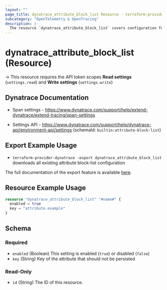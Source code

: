 ```yaml
---
layout: ""
page_title: dynatrace_attribute_block_list Resource - terraform-provider-dynatrace"
subcategory: "OpenTelemetry & OpenTracing"
description: |-
  The resource `dynatrace_attribute_block_list` covers configuration for OpenTracing and OpenTelemetry attribute block-list
---
```


# dynatrace_attribute_block_list (Resource)

-> This resource requires the API token scopes **Read settings** (`settings.read`) and **Write settings** (`settings.write`)

## Dynatrace Documentation

- Span settings - https://www.dynatrace.com/support/help/extend-dynatrace/extend-tracing/span-settings

- Settings API - https://www.dynatrace.com/support/help/dynatrace-api/environment-api/settings (schemaId: `builtin:attribute-block-list`)

## Export Example Usage

- `terraform-provider-dynatrace -export dynatrace_attribute_block_list` downloads all existing attribute block-list configuration

The full documentation of the export feature is available [here](https://registry.terraform.io/providers/dynatrace-oss/dynatrace/latest/docs/guides/export-v2).

## Resource Example Usage

```terraform
resource "dynatrace_attribute_block_list" "#name#" {
  enabled = true
  key = "attribute.example"
}
```

<!-- schema generated by tfplugindocs -->
## Schema

### Required

- `enabled` (Boolean) This setting is enabled (`true`) or disabled (`false`)
- `key` (String) Key of the attribute that should not be persisted

### Read-Only

- `id` (String) The ID of this resource.
 